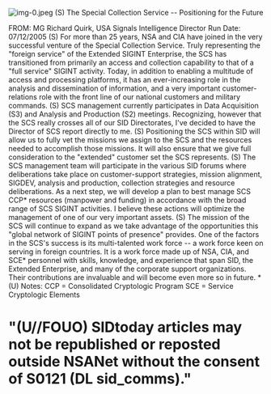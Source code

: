 ![img-0.jpeg](img-0.jpeg)
(S) The Special Collection Service -- Positioning for the Future

FROM: MG Richard Quirk, USA
Signals Intelligence Director
Run Date: 07/12/2005
(S) For more than 25 years, NSA and CIA have joined in the very successful venture of the Special Collection Service. Truly representing the "foreign service" of the Extended SIGINT Enterprise, the SCS has transitioned from primarily an access and collection capability to that of a "full service" SIGINT activity. Today, in addition to enabling a multitude of access and processing platforms, it has an ever-increasing role in the analysis and dissemination of information, and a very important customer-relations role with the front line of our national customers and military commands.
(S) SCS management currently participates in Data Acquisition (S3) and Analysis and Production (S2) meetings. Recognizing, however that the SCS really crosses all of our SID Directorates, I've decided to have the Director of SCS report directly to me.
(S) Positioning the SCS within SID will allow us to fully vet the missions we assign to the SCS and the resources needed to accomplish those missions. It will also ensure that we give full consideration to the "extended" customer set the SCS represents.
(S) The SCS management team will participate in the various SID forums where deliberations take place on customer-support strategies, mission alignment, SIGDEV, analysis and production, collection strategies and resource deliberations. As a next step, we will develop a plan to best manage SCS CCP* resources (manpower and funding) in accordance with the broad range of SCS SIGINT activities. I believe these actions will optimize the management of one of our very important assets.
(S) The mission of the SCS will continue to expand as we take advantage of the opportunities this "global network of SIGINT points of presence" provides. One of the factors in the SCS's success is its multi-talented work force -- a work force keen on serving in foreign countries. It is a work force made up of NSA, CIA, and SCE* personnel with skills, knowledge, and experience that span SID, the Extended Enterprise, and many of the corporate support organizations. Their contributions are invaluable and will become even more so in future.
*(U) Notes:
CCP = Consolidated Cryptologic Program
SCE = Service Cryptologic Elements

# "(U//FOUO) SIDtoday articles may not be republished or reposted outside NSANet without the consent of S0121 (DL sid_comms)."
